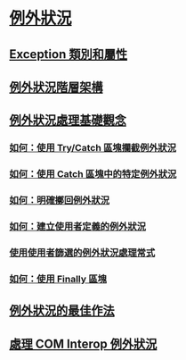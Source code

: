 # [例外狀況](index.md)
## [Exception 類別和屬性](exception-class-and-properties.md)
## [例外狀況階層架構](exception-hierarchy.md)
## [例外狀況處理基礎觀念](exception-handling-fundamentals.md)
### [如何：使用 Try/Catch 區塊攔截例外狀況](how-to-use-the-try-catch-block-to-catch-exceptions.md)
### [如何：使用 Catch 區塊中的特定例外狀況](how-to-use-specific-exceptions-in-a-catch-block.md)
### [如何：明確擲回例外狀況](how-to-explicitly-throw-exceptions.md)
### [如何：建立使用者定義的例外狀況](how-to-create-user-defined-exceptions.md)
### [使用使用者篩選的例外狀況處理常式](using-user-filtered-exception-handlers.md)
### [如何：使用 Finally 區塊](how-to-use-finally-blocks.md)
## [例外狀況的最佳作法](best-practices-for-exceptions.md)
## [處理 COM Interop 例外狀況](handling-com-interop-exceptions.md)

